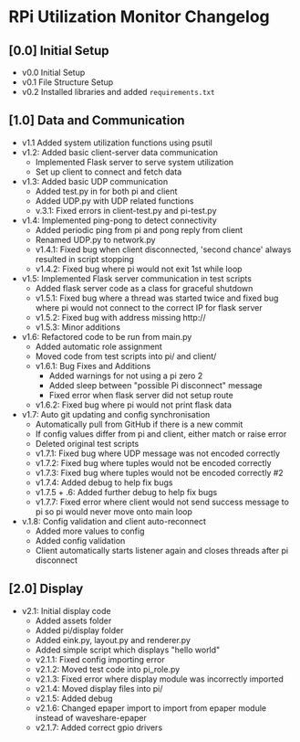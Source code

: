 
# RPi Utilization Monitor Changelog

## [0.0] Initial Setup

- v0.0 Initial Setup
- v0.1 File Structure Setup
- v0.2 Installed libraries and added `requirements.txt`

## [1.0] Data and Communication
- v1.1 Added system utilization functions using psutil
- v1.2: Added basic client-server data communication
  - Implemented Flask server to serve system utilization
  - Set up client to connect and fetch data
- v1.3: Added basic UDP communication
  - Added test.py in for both pi and client
  - Added UDP.py with UDP related functions
  - v.3.1: Fixed errors in client-test.py and pi-test.py
- v1.4: Implemented ping-pong to detect connectivity
  - Added periodic ping from pi and pong reply from client
  - Renamed UDP.py to network.py
  - v1.4.1: Fixed bug when client disconnected, 'second chance' always resulted in script stopping
  - v1.4.2: Fixed bug where pi would not exit 1st while loop
- v1.5: Implemented Flask server communication in test scripts
  - Added flask server code as a class for graceful shutdown
  - v1.5.1: Fixed bug where a thread was started twice and fixed bug where pi would not connect to the correct IP for flask server
  - v1.5.2: Fixed bug with address missing http://
  - v1.5.3: Minor additions
- v1.6: Refactored code to be run from main.py
  - Added automatic role assignment
  - Moved code from test scripts into pi/ and client/
  - v1.6.1: Bug Fixes and Additions
    - Added warnings for not using a pi zero 2
    - Added sleep between "possible Pi disconnect" message
    - Fixed error when flask server did not setup route
  - v1.6.2: Fixed bug where pi would not print flask data
- v1.7: Auto git updating and config synchronisation
  - Automatically pull from GitHub if there is a new commit
  - If config values differ from pi and client, either match or raise error
  - Deleted original test scripts
  - v1.7.1: Fixed bug where UDP message was not encoded correctly
  - v1.7.2: Fixed bug where tuples would not be encoded correctly
  - v1.7.3: Fixed bug where tuples would not be encoded correctly #2
  - v1.7.4: Added debug to help fix bugs
  - v1.7.5 + .6: Added further debug to help fix bugs
  - v1.7.7: Fixed error where client would not send success message to pi so pi would never move onto main loop
- v.1.8: Config validation and client auto-reconnect
  - Added more values to config
  - Added config validation
  - Client automatically starts listener again and closes threads after pi disconnect

## [2.0] Display
- v2.1: Initial display code
  - Added assets folder
  - Added pi/display folder
  - Added eink.py, layout.py and renderer.py
  - Added simple script which displays "hello world"
  - v2.1.1: Fixed config importing error
  - v2.1.2: Moved test code into pi_role.py
  - v2.1.3: Fixed error where display module was incorrectly imported
  - v2.1.4: Moved display files into pi/
  - v2.1.5: Added debug
  - v2.1.6: Changed epaper import to import from epaper module instead of waveshare-epaper
  - v2.1.7: Added correct gpio drivers